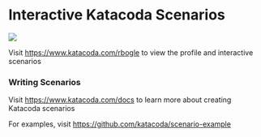 # Interactive Katacoda Scenarios

[![](http://shields.katacoda.com/katacoda/rbogle/count.svg)](https://www.katacoda.com/rbogle "Get your profile on Katacoda.com")

Visit https://www.katacoda.com/rbogle to view the profile and interactive scenarios

### Writing Scenarios
Visit https://www.katacoda.com/docs to learn more about creating Katacoda scenarios

For examples, visit https://github.com/katacoda/scenario-example
